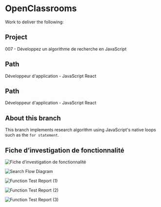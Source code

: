 # OpenClassrooms 
Work to deliver the following:

## Project
007 - Développez un algorithme de recherche en JavaScript

## Path 
Développeur d'application - JavaScript React

## Path 
Développeur d'application - JavaScript React

## About this branch
This branch implements research algorithm using JavaScript's native loops such as the ``for statement``. 

## Fiche d’investigation de fonctionnalité

![Fiche d’investigation de fonctionnalité](assets/images/description.jpeg)

![Search Flow Diagram](assets/images/annex-a.jpeg)

![Function Test Report (1)](assets/images/annex-b.jpeg)

![Function Test Report (2)](assets/images/annex-c.jpeg)

![Function Test Report (3)](assets/images/annex-d.jpeg)